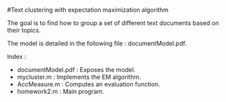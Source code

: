 #Text clustering with expectation maximization algorithm

The goal is to find how to group a set of different text documents based on their topics. 

The model is detailed in the following file : documentModel.pdf. 

Index : 
- documentModel.pdf : Exposes the model.
- mycluster.m : Implements the EM algorithm.
- AccMeasure.m : Computes an evaluation function.
- homework2.m : Main program.
